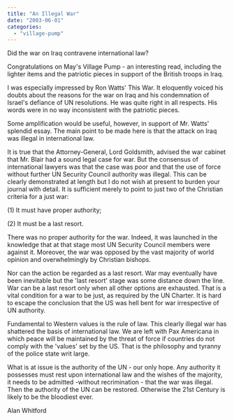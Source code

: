 ```yaml
---
title: "An Illegal War"
date: "2003-06-01"
categories: 
  - "village-pump"
---
```


Did the war on Iraq contravene international law?

Congratulations on May's Village Pump - an interesting read, including the lighter items and the patriotic pieces in support of the British troops in Iraq.

I was especially impressed by Ron Watts' This War. It eloquently voiced his doubts about the reasons for the war on Iraq and his condemnation of Israel's defiance of UN resolutions. He was quite right in all respects. His words were in no way inconsistent with the patriotic pieces.

Some amplification would be useful, however, in support of Mr. Watts' splendid essay. The main point to be made here is that the attack on Iraq was illegal in international law.

It is true that the Attorney-General, Lord Goldsmith, advised the war cabinet that Mr. Blair had a sound legal case for war. But the consensus of international lawyers was that the case was poor and that the use of force without further UN Security Council authority was illegal. This can be clearly demonstrated at length but I do not wish at present to burden your journal with detail. It is sufficient merely to point to just two of the Christian criteria for a just war:

(1) It must have proper authority;

(2) It must be a last resort.

There was no proper authority for the war. Indeed, it was launched in the knowledge that at that stage most UN Security Council members were against it. Moreover, the war was opposed by the vast majority of world opinion and overwhelmingly by Christian bishops.

Nor can the action be regarded as a last resort. War may eventually have been inevitable but the 'last resort' stage was some distance down the line. War can be a last resort only when all other options are exhausted. That is a vital condition for a war to be just, as required by the UN Charter. It is hard to escape the conclusion that the US was hell bent for war irrespective of UN authority.

Fundamental to Western values is the rule of law. This clearly illegal war has shattered the basis of international law. We are left with Pax Americana in which peace will be maintained by the threat of force if countries do not comply with the 'values' set by the US. That is the philosophy and tyranny of the police state writ large.

What is at issue is the authority of the UN - our only hope. Any authority it possesses must rest upon international law and the wishes of the majority, it needs to be admitted -without recrimination - that the war was illegal. Then the authority of the UN can be restored. Otherwise the 21st Century is likely to be the bloodiest ever.

Alan Whitford
